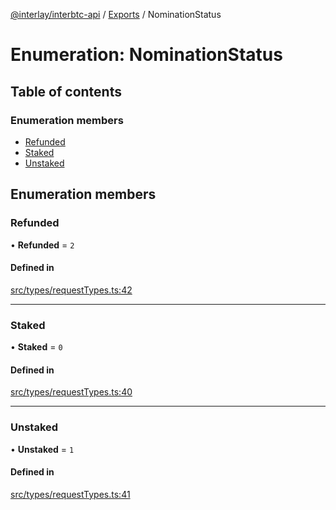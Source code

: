 [@interlay/interbtc-api](/README.md) / [Exports](/modules.md) / NominationStatus

# Enumeration: NominationStatus

## Table of contents

### Enumeration members

- [Refunded](/enums/NominationStatus.md#refunded)
- [Staked](/enums/NominationStatus.md#staked)
- [Unstaked](/enums/NominationStatus.md#unstaked)

## Enumeration members

### <a id="refunded" name="refunded"></a> Refunded

• **Refunded** = `2`

#### Defined in

[src/types/requestTypes.ts:42](https://github.com/interlay/interbtc-api/blob/cc6b72b/src/types/requestTypes.ts#L42)

___

### <a id="staked" name="staked"></a> Staked

• **Staked** = `0`

#### Defined in

[src/types/requestTypes.ts:40](https://github.com/interlay/interbtc-api/blob/cc6b72b/src/types/requestTypes.ts#L40)

___

### <a id="unstaked" name="unstaked"></a> Unstaked

• **Unstaked** = `1`

#### Defined in

[src/types/requestTypes.ts:41](https://github.com/interlay/interbtc-api/blob/cc6b72b/src/types/requestTypes.ts#L41)
